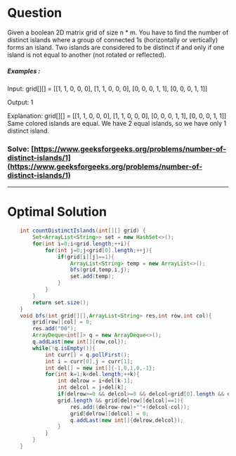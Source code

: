 # Question  

Given a boolean 2D matrix grid of size n * m. You have to find the number of distinct islands where a group of connected 1s (horizontally or vertically) forms an island. Two islands are considered to be distinct if and only if one island is not equal to another (not rotated or reflected).



##### Examples :

Input:
grid[][] = [[1, 1, 0, 0, 0],
            [1, 1, 0, 0, 0],
            [0, 0, 0, 1, 1],
            [0, 0, 0, 1, 1]]

Output: 1

Explanation:
grid[][] = [[1, 1, 0, 0, 0], 
            [1, 1, 0, 0, 0], 
            [0, 0, 0, 1, 1], 
            [0, 0, 0, 1, 1]]
Same colored islands are equal. We have 2 equal islands, so we have only 1 distinct island.




### Solve: [https://www.geeksforgeeks.org/problems/number-of-distinct-islands/1](https://www.geeksforgeeks.org/problems/number-of-distinct-islands/1)

*** 

# Optimal Solution 

``` java
    int countDistinctIslands(int[][] grid) {
        Set<ArrayList<String>> set = new HashSet<>();
        for(int i=0;i<grid.length;++i){
            for(int j=0;j<grid[0].length;++j){
                if(grid[i][j]==1){
                    ArrayList<String> temp = new ArrayList<>();
                    bfs(grid,temp,i,j);
                    set.add(temp);
                }
            }
        }
        return set.size();
    }
    void bfs(int grid[][],ArrayList<String> res,int row,int col){
        grid[row][col] = 0;
        res.add("00");
        ArrayDeque<int[]> q = new ArrayDeque<>();
        q.addLast(new int[]{row,col});
        while(!q.isEmpty()){
            int curr[] = q.pollFirst();
            int i = curr[0],j = curr[1];
            int del[] = new int[]{-1,0,1,0,-1};
            for(int k=1;k<del.length;++k){
                int delrow = i+del[k-1];
                int delcol = j+del[k];
                if(delrow>=0 && delcol>=0 && delcol<grid[0].length && delrow<
                grid.length && grid[delrow][delcol]==1){
                    res.add((delrow-row)+""+(delcol-col));
                    grid[delrow][delcol] = 0;
                    q.addLast(new int[]{delrow,delcol});
                }
            }
        }
    }
```